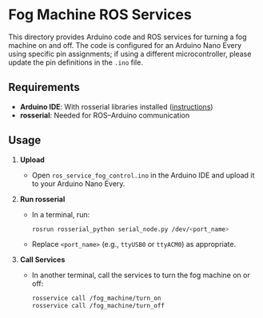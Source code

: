 # Fog Machine ROS Services

This directory provides Arduino code and ROS services for turning a fog machine on and off. The code is configured for an Arduino Nano Every using specific pin assignments; if using a different microcontroller, please update the pin definitions in the `.ino` file.

## Requirements

- **Arduino IDE**: With rosserial libraries installed ([instructions](https://wiki.ros.org/rosserial_arduino/Tutorials/Arduino%20IDE%20Setup))
- **rosserial**: Needed for ROS–Arduino communication

## Usage

1. **Upload**
   - Open `ros_service_fog_control.ino` in the Arduino IDE and upload it to your Arduino Nano Every.

2. **Run rosserial**
   - In a terminal, run:
     ```bash
     rosrun rosserial_python serial_node.py /dev/<port_name>
     ```
   - Replace `<port_name>` (e.g., `ttyUSB0` or `ttyACM0`) as appropriate.

3. **Call Services**
   - In another terminal, call the services to turn the fog machine on or off:
     ```bash
     rosservice call /fog_machine/turn_on
     rosservice call /fog_machine/turn_off
     ```
